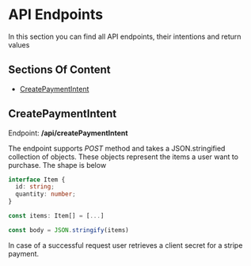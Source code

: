 # API Endpoints

In this section you can find all API endpoints, their intentions and return values

## Sections Of Content

- [CreatePaymentIntent](#createpaymentintent)

## CreatePaymentIntent

Endpoint: **/api/createPaymentIntent**

The endpoint supports _POST_ method and takes a JSON.stringified collection of objects. These objects represent the items a user want to purchase. The shape is below

```ts
interface Item {
  id: string;
  quantity: number;
}

const items: Item[] = [...]

const body = JSON.stringify(items)
```

In case of a successful request user retrieves a client secret for a stripe payment.
